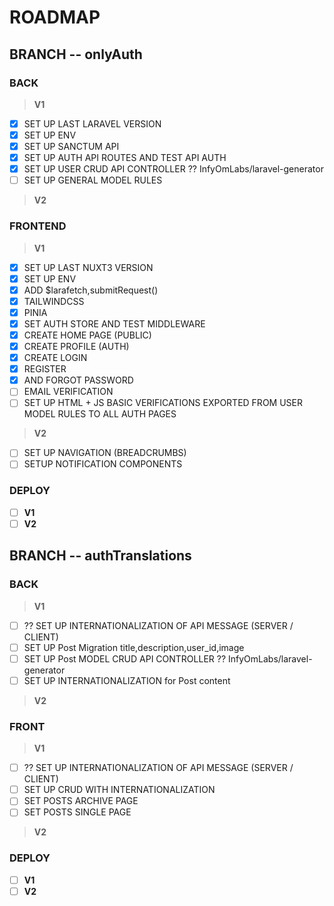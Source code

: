 # **ROADMAP**

## BRANCH -- **onlyAuth**

### BACK

> **V1**

- [x] SET UP LAST LARAVEL VERSION
- [x] SET UP ENV
- [x] SET UP SANCTUM API
- [x] SET UP AUTH API ROUTES AND TEST API AUTH
- [x] SET UP USER CRUD API CONTROLLER ?? InfyOmLabs/laravel-generator
- [ ] SET UP GENERAL MODEL RULES

> **V2**

### FRONTEND

> **V1**

- [x] SET UP LAST NUXT3 VERSION
- [x] SET UP ENV
- [x] ADD $larafetch,submitRequest()
- [x] TAILWINDCSS
- [x] PINIA
- [x] SET AUTH STORE AND TEST MIDDLEWARE
- [x] CREATE HOME PAGE (PUBLIC)
- [x] CREATE PROFILE (AUTH)
- [x] CREATE LOGIN
- [x] REGISTER
- [x] AND FORGOT PASSWORD
- [ ] EMAIL VERIFICATION
- [ ] SET UP HTML + JS BASIC VERIFICATIONS EXPORTED FROM USER MODEL RULES TO ALL AUTH PAGES

> **V2**

- [ ] SET UP NAVIGATION (BREADCRUMBS)
- [ ] SETUP NOTIFICATION COMPONENTS

### DEPLOY

- [ ] **V1**
- [ ] **V2**

## BRANCH -- **authTranslations**

### BACK

> **V1**

- [ ] ?? SET UP INTERNATIONALIZATION OF API MESSAGE (SERVER / CLIENT)
- [ ] SET UP Post Migration title,description,user_id,image
- [ ] SET UP Post MODEL CRUD API CONTROLLER ?? InfyOmLabs/laravel-generator
- [ ] SET UP INTERNATIONALIZATION for Post content

> **V2**

### FRONT

> **V1**

- [ ] ?? SET UP INTERNATIONALIZATION OF API MESSAGE (SERVER / CLIENT)
- [ ] SET UP CRUD WITH INTERNATIONALIZATION
- [ ] SET POSTS ARCHIVE PAGE
- [ ] SET POSTS SINGLE PAGE

> **V2**

### DEPLOY

- [ ] **V1**
- [ ] **V2**
